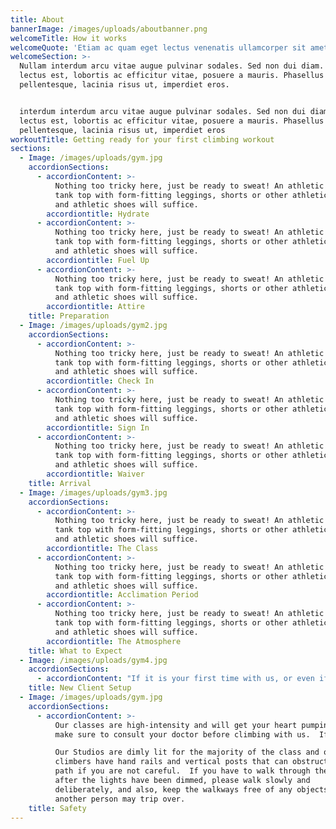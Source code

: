 ```yaml
---
title: About
bannerImage: /images/uploads/aboutbanner.png
welcomeTitle: How it works
welcomeQuote: 'Etiam ac quam eget lectus venenatis ullamcorper sit amet non arcu. '
welcomeSection: >-
  Nullam interdum arcu vitae augue pulvinar sodales. Sed non dui diam. Quisque
  lectus est, lobortis ac efficitur vitae, posuere a mauris. Phasellus ac dui
  pellentesque, lacinia risus ut, imperdiet eros.


  interdum interdum arcu vitae augue pulvinar sodales. Sed non dui diam. Quisque
  lectus est, lobortis ac efficitur vitae, posuere a mauris. Phasellus ac dui
  pellentesque, lacinia risus ut, imperdiet eros
workoutTitle: Getting ready for your first climbing workout
sections:
  - Image: /images/uploads/gym.jpg
    accordionSections:
      - accordionContent: >-
          Nothing too tricky here, just be ready to sweat! An athletic shirt or
          tank top with form-fitting leggings, shorts or other athletic bottom
          and athletic shoes will suffice.
        accordiontitle: Hydrate
      - accordionContent: >-
          Nothing too tricky here, just be ready to sweat! An athletic shirt or
          tank top with form-fitting leggings, shorts or other athletic bottom
          and athletic shoes will suffice.
        accordiontitle: Fuel Up
      - accordionContent: >-
          Nothing too tricky here, just be ready to sweat! An athletic shirt or
          tank top with form-fitting leggings, shorts or other athletic bottom
          and athletic shoes will suffice.
        accordiontitle: Attire
    title: Preparation
  - Image: /images/uploads/gym2.jpg
    accordionSections:
      - accordionContent: >-
          Nothing too tricky here, just be ready to sweat! An athletic shirt or
          tank top with form-fitting leggings, shorts or other athletic bottom
          and athletic shoes will suffice.
        accordiontitle: Check In
      - accordionContent: >-
          Nothing too tricky here, just be ready to sweat! An athletic shirt or
          tank top with form-fitting leggings, shorts or other athletic bottom
          and athletic shoes will suffice.
        accordiontitle: Sign In
      - accordionContent: >-
          Nothing too tricky here, just be ready to sweat! An athletic shirt or
          tank top with form-fitting leggings, shorts or other athletic bottom
          and athletic shoes will suffice.
        accordiontitle: Waiver
    title: Arrival
  - Image: /images/uploads/gym3.jpg
    accordionSections:
      - accordionContent: >-
          Nothing too tricky here, just be ready to sweat! An athletic shirt or
          tank top with form-fitting leggings, shorts or other athletic bottom
          and athletic shoes will suffice.
        accordiontitle: The Class
      - accordionContent: >-
          Nothing too tricky here, just be ready to sweat! An athletic shirt or
          tank top with form-fitting leggings, shorts or other athletic bottom
          and athletic shoes will suffice.
        accordiontitle: Acclimation Period
      - accordionContent: >-
          Nothing too tricky here, just be ready to sweat! An athletic shirt or
          tank top with form-fitting leggings, shorts or other athletic bottom
          and athletic shoes will suffice.
        accordiontitle: The Atmosphere
    title: What to Expect
  - Image: /images/uploads/gym4.jpg
    accordionSections:
      - accordionContent: "If it is your first time with us, or even if it’s not, a front desk employee will gladly assist you in setting up your climber.\n      Here are some of the set-up highlight\n      • \tFoot straps should have a finger or two worth of slack so they do not restrict blood flow\n      • \tHandlebars should be at shoulder height or below\n      • \tWhile climbing, the torso and shins should be parallel with the vertical post\n      • \tNever hold onto the vertical post\n      • \tIf you feel lightheaded or dizzy, immediately grab the foam handrails, step off the climber, and alert a staff member to receive medical attention"
    title: New Client Setup
  - Image: /images/uploads/gym.jpg
    accordionSections:
      - accordionContent: >-
          Our classes are high-intensity and will get your heart pumping, so
          make sure to consult your doctor before climbing with us.  If you are vulnerable in any way to flashing lights and loud music, Rise Nation is probably not a good fit for you.  Please make sure that your handlebars are securely fastened and that your feet are firmly and evenly placed on the pedals before class begins.

          Our Studios are dimly lit for the majority of the class and our
          climbers have hand rails and vertical posts that can obstruct your
          path if you are not careful.  If you have to walk through the room
          after the lights have been dimmed, please walk slowly and
          deliberately, and also, keep the walkways free of any objects that
          another person may trip over.
    title: Safety
---
```

